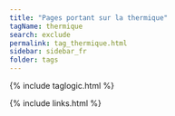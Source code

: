 ```yaml
---
title: "Pages portant sur la thermique"
tagName: thermique
search: exclude
permalink: tag_thermique.html
sidebar: sidebar_fr
folder: tags
---
```

{% include taglogic.html %}

{% include links.html %}
